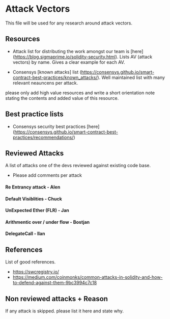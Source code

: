 
# Attack Vectors

This file will be used for any research around attack vectors.

## Resources
- Attack list for distributing the work amongst our team is [here]
(https://blog.sigmaprime.io/solidity-security.html). Lists AV (attack vectors) by name. Gives a clear example for each AV.

- Consensys [known attacks] list (https://consensys.github.io/smart-contract-best-practices/known_attacks/). Well maintained list with many relevant neauncens per attack.

please only add high value resources and write a short orientation note stating the contents and added value of this resource.

## Best practice lists
- Consensys security best practices [here] (https://consensys.github.io/smart-contract-best-practices/recommendations/)

## Reviewed Attacks

A list of attacks one of the devs reviewed against existing code base.
- Please add comments per attack

#### Re Entrancy attack - Alen

#### Default Visiblities - Chuck

#### UnExpected Ether (FLR) - Jan

#### Arithmentic over / under flow - Bostjan


#### DelegateCall - Ilan

## References
List of good references.

- https://swcregistry.io/
- https://medium.com/coinmonks/common-attacks-in-solidity-and-how-to-defend-against-them-9bc3994c7c18

## Non reviewed attacks + Reason
If any attack is skipped. please list it here and state why.